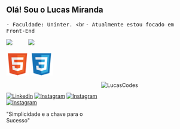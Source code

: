 ## Olá! Sou o Lucas Miranda
<kbd>- Faculdade: Uninter. </kbd> <br
<kbd>- Atualmente estou focado em Front-End </kbd>
<div>
   <img height="180"  src="https://github-readme-stats.vercel.app/api?username=LucasMiranda7&show_icons=true&theme=dark#gh-dark-mode-only)](https://github.com/anuraghazra/github-readme-stats#gh-dark-mode-only)"/>
ﾠﾠﾠ<img height="180" src="https://github-readme-stats.vercel.app/api/top-langs/?username=LucasMiranda7&layout=compact&langs_count=16&theme=dark"/>
</div>

 <div style="display: incline-block"><br/>
  <img align="center" alt="Lucas-html" height="60" width="60" src="https://raw.githubusercontent.com/devicons/devicon/master/icons/html5/html5-original.svg" />

  <img align="center" alt="Lucas-css" height="60" width="60" src="https://raw.githubusercontent.com/devicons/devicon/master/icons/css3/css3-original.svg"/>


  </div><br/>

 <img align="right" alt="LucasCodes" height="250" width="250" src="https://user-images.githubusercontent.com/74038190/225813708-98b745f2-7d22-48cf-9150-083f1b00d6c9.gif"/>

  ##
 [![Linkedin](https://img.shields.io/badge/LinkedIn-0077B5?style=for-the-badge&logo=linkedin&logoColor=white)](https://www.linkedin.com/in/lucas-miranda7/)
 [![Instagram](https://img.shields.io/badge/Instagram-E4405F?style=for-the-badge&logo=instagram&logoColor=white)](https://www.instagram.com/lucas.codess/)
[![Instagram](https://img.shields.io/badge/YouTube-FF0000?style=for-the-badge&logo=youtube&logoColor=white)](https://www.youtube.com/@LucasCodes7)
 [![Instagram](https://img.shields.io/badge/Gmail-D14836?style=for-the-badge&logo=gmail&logoColor=white)](https://criarmeulink.com.br/u/1702225979)

 
 "Simplicidade e a chave para o Sucesso"
